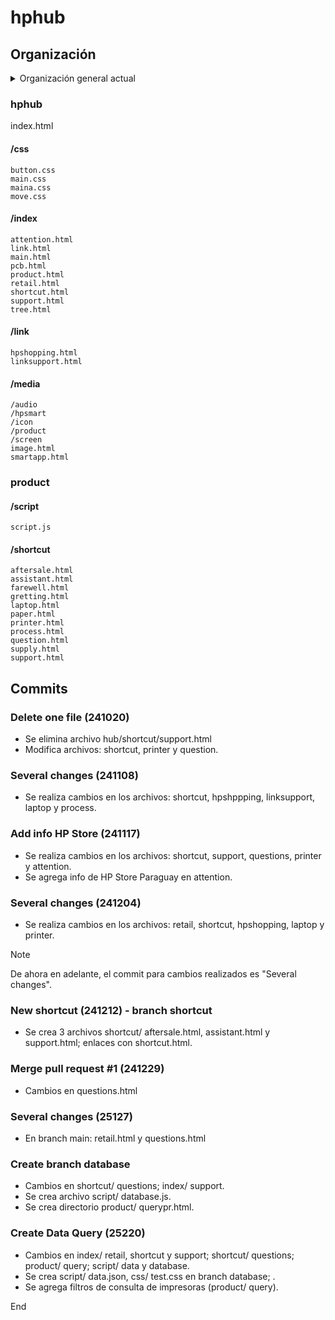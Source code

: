 # hphub

## Organización

<details>
  <summary>Organización general actual</summary>
  <b>hphub</b>
  
  /css /index /link /media /script /shortcut index.html README.md

</details>

### hphub

  index.html

####  /css
    button.css
    main.css
    maina.css
    move.css
    
####  /index
    attention.html
    link.html
    main.html
    pcb.html
    product.html
    retail.html
    shortcut.html
    support.html
    tree.html
    
####  /link
    hpshopping.html
    linksupport.html
    
####  /media
    /audio
    /hpsmart
    /icon
    /product
    /screen
    image.html
    smartapp.html

### product

    
####  /script
    script.js
    
####  /shortcut
    aftersale.html
    assistant.html
    farewell.html
    gretting.html
    laptop.html
    paper.html
    printer.html
    process.html
    question.html
    supply.html
    support.html
    

## Commits

### Delete one file (241020)
- Se elimina archivo hub/shortcut/support.html
- Modifica archivos: shortcut, printer y question.

### Several changes (241108)
- Se realiza cambios en los archivos: shortcut, hpshppping, linksupport, laptop y process.

### Add info HP Store (241117)
- Se realiza cambios en los archivos: shortcut, support, questions, printer y attention.
- Se agrega info de HP Store Paraguay en attention.

### Several changes (241204)
- Se realiza cambios en los archivos: retail, shortcut, hpshopping, laptop y printer.

> [!note]
> De ahora en adelante, el commit para cambios realizados es "Several changes".

### New shortcut (241212) - branch shortcut
- Se crea 3 archivos shortcut/ aftersale.html, assistant.html y support.html; enlaces con shortcut.html.

### Merge pull request #1 (241229)
- Cambios en questions.html

### Several changes (25127)
- En branch main: retail.html y questions.html

### Create branch database
- Cambios en shortcut/ questions; index/ support.
- Se crea archivo script/ database.js.
- Se crea directorio product/ querypr.html.

### Create Data Query (25220)
- Cambios en index/ retail, shortcut y support; shortcut/ questions; product/ query; script/ data y database.
- Se crea script/ data.json, css/ test.css en branch database; .
- Se agrega filtros de consulta de impresoras (product/ query).

End